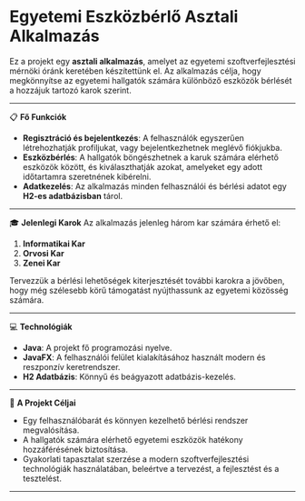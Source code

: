 # Egyetemi Eszközbérlő Asztali Alkalmazás

Ez a projekt egy **asztali alkalmazás**, amelyet az egyetemi szoftverfejlesztési mérnöki óránk keretében készítettünk el. Az alkalmazás célja, hogy megkönnyítse az egyetemi hallgatók számára különböző eszközök bérlését a hozzájuk tartozó karok szerint.

---

 📋 **Fő Funkciók**
- **Regisztráció és bejelentkezés**: A felhasználók egyszerűen létrehozhatják profiljukat, vagy bejelentkezhetnek meglévő fiókjukba.
- **Eszközbérlés**: A hallgatók böngészhetnek a karuk számára elérhető eszközök között, és kiválaszthatják azokat, amelyeket egy adott időtartamra szeretnének kibérelni.
- **Adatkezelés**: Az alkalmazás minden felhasználói és bérlési adatot egy **H2-es adatbázisban** tárol.

---

🎓 **Jelenlegi Karok**
Az alkalmazás jelenleg három kar számára érhető el:
1. **Informatikai Kar**
2. **Orvosi Kar**
3. **Zenei Kar**

Tervezzük a bérlési lehetőségek kiterjesztését további karokra a jövőben, hogy még szélesebb körű támogatást nyújthassunk az egyetemi közösség számára.

---

💻 **Technológiák**
- **Java**: A projekt fő programozási nyelve.
- **JavaFX**: A felhasználói felület kialakításához használt modern és reszponzív keretrendszer.
- **H2 Adatbázis**: Könnyű és beágyazott adatbázis-kezelés.

---

🚀 **A Projekt Céljai**
- Egy felhasználóbarát és könnyen kezelhető bérlési rendszer megvalósítása.
- A hallgatók számára elérhető egyetemi eszközök hatékony hozzáférésének biztosítása.
- Gyakorlati tapasztalat szerzése a modern szoftverfejlesztési technológiák használatában, beleértve a tervezést, a fejlesztést és a tesztelést.

---


